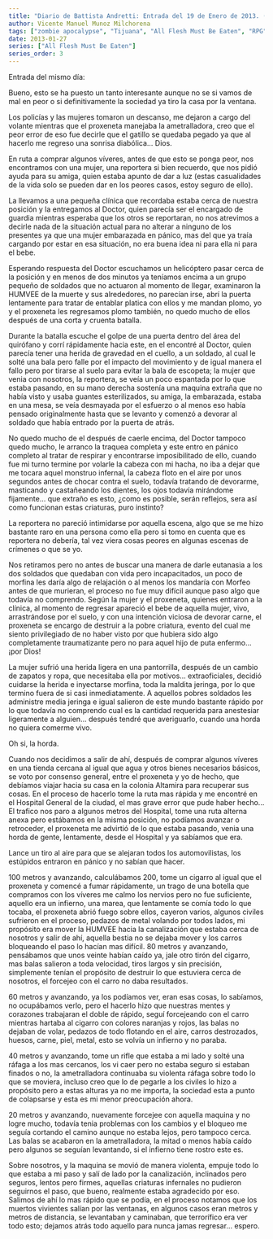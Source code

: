 ```yaml
---
title: "Diario de Battista Andretti: Entrada del 19 de Enero de 2013. (All Flesh Must Be Eaten)"
author: Vicente Manuel Munoz Milchorena
tags: ["zombie apocalypse", "Tijuana", "All Flesh Must Be Eaten", "RPG", "chronicle", "español"]
date: 2013-01-27
series: ["All Flesh Must Be Eaten"]
series_order: 3
---
```

Entrada del mismo día:

Bueno, esto se ha puesto un tanto interesante aunque no se si vamos de mal en peor o si definitivamente la sociedad ya tiro la casa por la ventana.

Los policías y las mujeres tomaron un descanso, me dejaron a cargo del volante mientras que el proxeneta manejaba la ametralladora, creo que el peor error de eso fue decirle que el gatillo se quedaba pegado ya que al hacerlo me regreso una sonrisa diabólica... Dios.

En ruta a comprar algunos víveres, antes de que esto se ponga peor, nos encontramos con una mujer, una reportera si bien recuerdo, que nos pidió ayuda para su amiga, quien estaba apunto de dar a luz (estas casualidades de la vida solo se pueden dar en los peores casos, estoy seguro de ello).

La llevamos a una pequeña clínica que recordaba estaba cerca de nuestra posición y la entregamos al Doctor, quien parecía ser el encargado de guardia mientras esperaba que los otros se reportaran, no nos atrevimos a decirle nada de la situación actual para no alterar a ninguno de los presentes ya que una mujer embarazada en pánico, mas del que ya traía cargando por estar en esa situación, no era buena idea ni para ella ni para el bebe.

Esperando respuesta del Doctor escuchamos un helicóptero pasar cerca de la posición y en menos de dos minutos ya teníamos encima a un grupo pequeño de soldados que no actuaron al momento de llegar, examinaron la HUMVEE de la muerte y sus alrededores, no parecían irse, abrí la puerta lentamente para tratar de entablar platica con ellos y me mandan plomo, yo y el proxeneta les regresamos plomo también, no quedo mucho de ellos después de una corta y cruenta batalla.

Durante la batalla escuche el golpe de una puerta dentro del área del quirófano y corrí rápidamente hacia este, en el encontré al Doctor, quien parecía tener una herida de gravedad en el cuello, a un soldado, al cual le solté una bala pero falle por el impacto del movimiento y de igual manera el fallo pero por tirarse al suelo para evitar la bala de escopeta; la mujer que venia con nosotros, la reportera, se veía un poco espantada por lo que estaba pasando, en su mano derecha sostenía una maquina extraña que no había visto y usaba guantes esterilizados, su amiga, la embarazada, estaba en una mesa, se veía desmayada por el esfuerzo o al menos eso había pensado originalmente hasta que se levanto y comenzó a devorar al soldado que había entrado por la puerta de atrás.

No quedo mucho de el después de caerle encima, del Doctor tampoco quedo mucho, le arranco la traquea completa y este entro en pánico completo al tratar de respirar y encontrarse imposibilitado de ello, cuando fue mi turno termine por volarle la cabeza con mi hacha, no iba a dejar que me tocara aquel monstruo infernal, la cabeza floto en el aire por unos segundos antes de chocar contra el suelo, todavía tratando de devorarme, masticando y castañeando los dientes, los ojos todavía mirándome fijamente... que extraño es esto, ¿como es posible, serán reflejos, sera así como funcionan estas criaturas, puro instinto?

La reportera no pareció intimidarse por aquella escena, algo que se me hizo bastante raro en una persona como ella pero si tomo en cuenta que es reportera no debería, tal vez viera cosas peores en algunas escenas de crímenes o que se yo.

Nos retiramos pero no antes de buscar una manera de darle eutanasia a los dos soldados que quedaban con vida pero incapacitados, un poco de morfina les daría algo de relajación o al menos los mandaría con Morfeo antes de que murieran, el proceso no fue muy difícil aunque paso algo que todavía no comprendo.
Según la mujer y el proxeneta, quienes entraron a la clínica, al momento de regresar apareció el bebe de aquella mujer, vivo, arrastrándose por el suelo, y con una intención viciosa de devorar carne, el proxeneta se encargo de destruir a la pobre criatura, evento del cual me siento privilegiado de no haber visto por que hubiera sido algo completamente traumatizante pero no para aquel hijo de puta enfermo... ¡por Dios!

La mujer sufrió una herida ligera en una pantorrilla, después de un cambio de zapatos y ropa, que necesitaba ella por motivos... extraoficiales, decidió cuidarse la herida e inyectarse morfina, toda la maldita jeringa, por lo que termino fuera de si casi inmediatamente. A aquellos pobres soldados les administre media jeringa e igual salieron de este mundo bastante rápido por lo que todavía no comprendo cual es la cantidad requerida para anestesiar ligeramente a alguien... después tendré que averiguarlo, cuando una horda no quiera comerme vivo.

Oh si, la horda.

Cuando nos decidimos a salir de ahí, después de comprar algunos víveres en una tienda cercana al igual que agua y otros bienes necesarios básicos, se voto por consenso general, entre el proxeneta y yo de hecho, que debíamos viajar hacia su casa en la colonia Altamira para recuperar sus cosas. En el proceso de hacerlo tome la ruta mas rápida y me encontré en el Hospital General de la ciudad, el mas grave error que pude haber hecho...
El trafico nos paro a algunos metros del Hospital, tome una ruta alterna anexa pero estábamos en la misma posición, no podíamos avanzar o retroceder, el proxeneta me advirtió de lo que estaba pasando, venia una horda de gente, lentamente, desde el Hospital y ya sabíamos que era.

Lance un tiro al aire para que se alejaran todos los automovilistas, los estúpidos entraron en pánico y no sabían que hacer.

100 metros y avanzando, calculábamos 200, tome un cigarro al igual que el proxeneta y comencé a fumar rápidamente, un trago de una botella que compramos con los víveres me calmo los nervios pero no fue suficiente, aquello era un infierno, una marea, que lentamente se comía todo lo que tocaba, el proxeneta abrió fuego sobre ellos, cayeron varios, algunos civiles sufrieron en el proceso, pedazos de metal volando por todos lados, mi propósito era mover la HUMVEE hacia la canalización que estaba cerca de nosotros y salir de ahí, aquella bestia no se dejaba mover y los carros bloqueando el paso lo hacían mas difícil.
80 metros y avanzando, pensábamos que unos veinte habían caído ya, jale otro tirón del cigarro, mas balas salieron a toda velocidad, tiros largos y sin precisión, simplemente tenían el propósito de destruir lo que estuviera cerca de nosotros, el forcejeo con el carro no daba resultados.

60 metros y avanzando, ya los podíamos ver, eran esas cosas, lo sabíamos, no ocupábamos verlo, pero el hacerlo hizo que nuestras mentes y corazones trabajaran el doble de rápido, seguí forcejeando con el carro mientras hartaba al cigarro con colores naranjas y rojos, las balas no dejaban de volar, pedazos de todo flotando en el aire, carros destrozados, huesos, carne, piel, metal, esto se volvía un infierno y no paraba.

40 metros y avanzando, tome un rifle que estaba a mi lado y solté una ráfaga a los mas cercanos, los vi caer pero no estaba seguro si estaban finados o no, la ametralladora continuaba su violenta ráfaga sobre todo lo que se moviera, incluso creo que lo de pegarle a los civiles lo hizo a propósito pero a estas alturas ya no me importa, la sociedad esta a punto de colapsarse y esta es mi menor preocupación ahora.

20 metros y avanzando, nuevamente forcejee con aquella maquina y no logre mucho, todavía tenia problemas con los cambios y el bloqueo me seguía cortando el camino aunque no estaba lejos, pero tampoco cerca. Las balas se acabaron en la ametralladora, la mitad o menos había caído pero algunos se seguían levantando, si el infierno tiene rostro este es.

Sobre nosotros, y la maquina se movió de manera violenta, empuje todo lo que estaba a mi paso y salí de lado por la canalización, inclinados pero seguros, lentos pero firmes, aquellas criaturas infernales no pudieron seguirnos el paso, que bueno, realmente estaba agradecido por eso. Salimos de ahí lo mas rápido que se podía, en el proceso notamos que los muertos vivientes salían por las ventanas, en algunos casos eran metros y metros de distancia, se levantaban y caminaban, que terrorífico era ver todo esto; dejamos atrás todo aquello para nunca jamas regresar... espero. 
